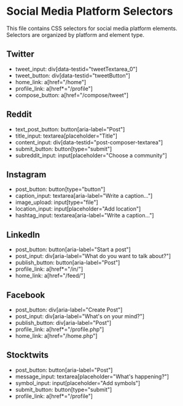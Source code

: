 # Social Media Platform Selectors

This file contains CSS selectors for social media platform elements.
Selectors are organized by platform and element type.

## Twitter

* tweet_input: div[data-testid="tweetTextarea_0"]
* tweet_button: div[data-testid="tweetButton"]
* home_link: a[href="/home"]
* profile_link: a[href*="/profile"]
* compose_button: a[href="/compose/tweet"]

## Reddit

* text_post_button: button[aria-label="Post"]
* title_input: textarea[placeholder="Title"]
* content_input: div[data-testid="post-composer-textarea"]
* submit_button: button[type="submit"]
* subreddit_input: input[placeholder="Choose a community"]

## Instagram

* post_button: button[type="button"]
* caption_input: textarea[aria-label="Write a caption..."]
* image_upload: input[type="file"]
* location_input: input[placeholder="Add location"]
* hashtag_input: textarea[aria-label="Write a caption..."]

## LinkedIn

* post_button: button[aria-label="Start a post"]
* post_input: div[aria-label="What do you want to talk about?"]
* publish_button: button[aria-label="Post"]
* profile_link: a[href*="/in/"]
* home_link: a[href="/feed/"]

## Facebook

* post_button: div[aria-label="Create Post"]
* post_input: div[aria-label="What's on your mind?"]
* publish_button: div[aria-label="Post"]
* profile_link: a[href*="/profile.php"]
* home_link: a[href="/home.php"]

## Stocktwits

* post_button: button[aria-label="Post"]
* message_input: textarea[placeholder="What's happening?"]
* symbol_input: input[placeholder="Add symbols"]
* submit_button: button[type="submit"]
* profile_link: a[href*="/profile"] 